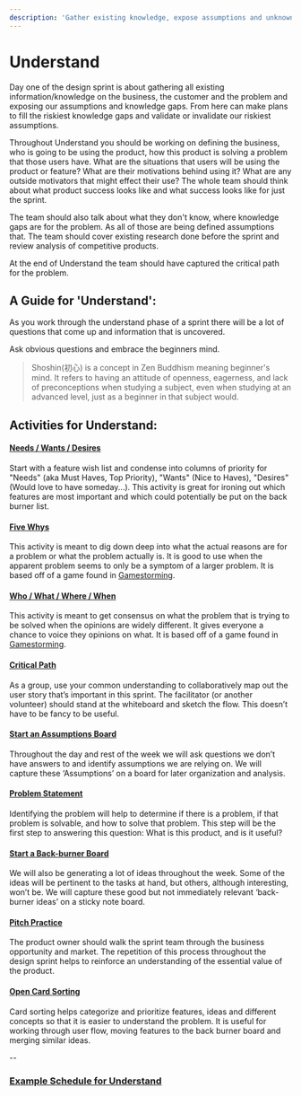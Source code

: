 ```yaml
---
description: 'Gather existing knowledge, expose assumptions and unknowns'
---
```


# Understand

Day one of the design sprint is about gathering all existing information/knowledge on the business, the customer and the problem and exposing our assumptions and knowledge gaps. From here can make plans to fill the riskiest knowledge gaps and validate or invalidate our riskiest assumptions.

Throughout Understand you should be working on defining the business, who is going to be using the product, how this product is solving a problem that those users have. What are the situations that users will be using the product or feature? What are their motivations behind using it? What are any outside motivators that might effect their use? The whole team should think about what product success looks like and what success looks like for just the sprint.

The team should also talk about what they don't know, where knowledge gaps are for the problem. As all of those are being defined assumptions that. The team should cover existing research done before the sprint and review analysis of competitive products.

At the end of Understand the team should have captured the critical path for the problem.

## A Guide for 'Understand':

As you work through the understand phase of a sprint there will be a lot of questions that come up and information that is uncovered.

Ask obvious questions and embrace the beginners mind.

> Shoshin\(初心\) is a concept in Zen Buddhism meaning beginner's mind. It refers to having an attitude of openness, eagerness, and lack of preconceptions when studying a subject, even when studying at an advanced level, just as a beginner in that subject would.

## Activities for Understand:

#### [Needs / Wants / Desires](../converge-choose-the-right-path/exercises/needs-wants-desires.md)

Start with a feature wish list and condense into columns of priority for "Needs" \(aka Must Haves, Top Priority\), "Wants" \(Nice to Haves\), "Desires" \(Would love to have someday...\). This activity is great for ironing out which features are most important and which could potentially be put on the back burner list.

#### [Five Whys](../converge-choose-the-right-path/exercises/five-whys.md)

This activity is meant to dig down deep into what the actual reasons are for a problem or what the problem actually is. It is good to use when the apparent problem seems to only be a symptom of a larger problem. It is based off of a game found in [Gamestorming](http://www.gamestorming.com/games-for-problem-solving/the-5-whys/).

#### [Who / What / Where / When](../converge-choose-the-right-path/exercises/who-what-when-where.md)

This activity is meant to get consensus on what the problem that is trying to be solved when the opinions are widely different. It gives everyone a chance to voice they opinions on what. It is based off of a game found in [Gamestorming](http://www.gamestorming.com/games-for-any-meeting/help-me-understand/).

#### [Critical Path](../converge-choose-the-right-path/exercises/critical-path.md)

As a group, use your common understanding to collaboratively map out the user story that’s important in this sprint. The facilitator \(or another volunteer\) should stand at the whiteboard and sketch the flow. This doesn’t have to be fancy to be useful.

#### [Start an Assumptions Board](../converge-choose-the-right-path/exercises/assumptions-test-board.md)

Throughout the day and rest of the week we will ask questions we don’t have answers to and identify assumptions we are relying on. We will capture these ‘Assumptions’ on a board for later organization and analysis.

#### [Problem Statement](../converge-choose-the-right-path/exercises/problem-statement.md)

Identifying the problem will help to determine if there is a problem, if that problem is solvable, and how to solve that problem. This step will be the first step to answering this question: What is this product, and is it useful?

#### [Start a Back-burner Board](../converge-choose-the-right-path/exercises/back-burner-board.md)

We will also be generating a lot of ideas throughout the week. Some of the ideas will be pertinent to the tasks at hand, but others, although interesting, won’t be. We will capture these good but not immediately relevant ‘back-burner ideas’ on a sticky note board.

#### [Pitch Practice](../converge-choose-the-right-path/exercises/pitch-practice.md)

The product owner should walk the sprint team through the business opportunity and market. The repetition of this process throughout the design sprint helps to reinforce an understanding of the essential value of the product.

#### [Open Card Sorting](../converge-choose-the-right-path/exercises/card-sorting.md)

Card sorting helps categorize and prioritize features, ideas and different concepts so that it is easier to understand the problem. It is useful for working through user flow, moving features to the back burner board and merging similar ideas.

--

### [Example Schedule for Understand](example-schedule-for-understand.md)

